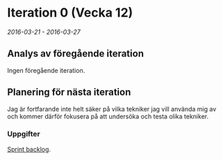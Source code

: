 # Iteration 0 (Vecka 12)
_2016-03-21 - 2016-03-27_
## Analys av föregående iteration
Ingen föregående iteration.
## Planering för nästa iteration
Jag är fortfarande inte helt säker på vilka tekniker jag vill använda mig av och kommer därför fokusera på att undersöka och testa olika tekniker.
### Uppgifter
[Sprint backlog](https://github.com/me222wm/1dv42e-me222wm-docs/blob/master/Sprint-backlogs.md#iteration-1-vecka-13).
